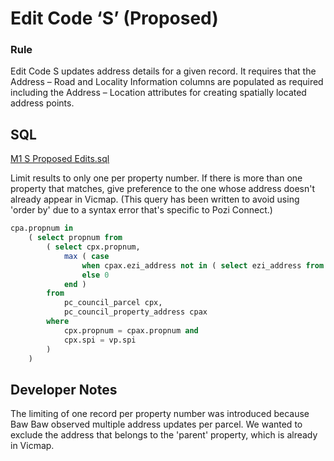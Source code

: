 # Edit Code ‘S’ (Proposed)

### Rule

Edit Code S updates address details for a given record. It requires that the Address – Road and Locality Information columns are populated as required including the Address – Location attributes for creating spatially located address points.

## SQL

[M1 S Proposed Edits.sql](https://github.com/groundtruth/PoziConnectConfig/blob/master/~Shared/SQL/M1%20S%20Proposed%20Edits.sql)

Limit results to only one per property number. If there is more than one property that matches, give preference to the one whose address doesn't already appear in Vicmap. (This query has been written to avoid using 'order by' due to a syntax error that's specific to Pozi Connect.)

```sql
cpa.propnum in
    ( select propnum from
        ( select cpx.propnum,
            max ( case
                when cpax.ezi_address not in ( select ezi_address from pc_vicmap_property_address ) then 1
                else 0
            end )
        from
            pc_council_parcel cpx,
            pc_council_property_address cpax
        where
            cpx.propnum = cpax.propnum and
            cpx.spi = vp.spi
        )
    )
```

## Developer Notes

The limiting of one record per property number was introduced because Baw Baw observed multiple address updates per parcel. We wanted to exclude the address that belongs to the 'parent' property, which is already in Vicmap.
